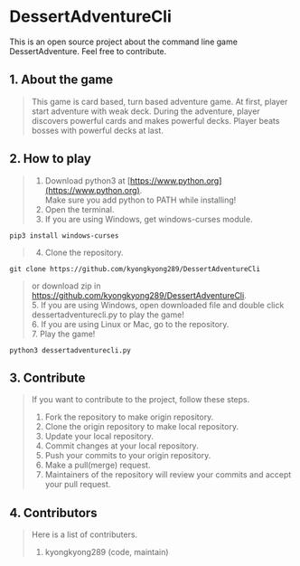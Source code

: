 # DessertAdventureCli
This is an open source project about the command line game DessertAdventure. Feel free to contribute.
## 1. About the game
> This game is card based, turn based adventure game.
> At first, player start adventure with weak deck.
> During the adventure, player discovers powerful cards and makes powerful decks.
> Player beats bosses with powerful decks at last.
## 2. How to play
> 1. Download python3 at [https://www.python.org](https://www.python.org).  
> Make sure you add python to PATH while installing!
> 2. Open the terminal.
> 3. If you are using Windows, get windows-curses module.
```
pip3 install windows-curses
```
> 4. Clone the repository.
```
git clone https://github.com/kyongkyong289/DessertAdventureCli
```
> or download zip in https://github.com/kyongkyong289/DessertAdventureCli.  
> 5. If you are using Windows, open downloaded file and double click dessertadventurecli.py to play the game!  
> 6. If you are using Linux or Mac, go to the repository.  
> 7. Play the game!
```
python3 dessertadventurecli.py
```
## 3. Contribute
> If you want to contribute to the project, follow these steps.  
> 1. Fork the repository to make origin repository.
> 2. Clone the origin repository to make local repository.
> 3. Update your local repository.
> 4. Commit changes at your local repository.
> 5. Push your commits to your origin repository.
> 6. Make a pull(merge) request.
> 7. Maintainers of the repository will review your commits and accept your pull request.
## 4. Contributors
> Here is a list of contributers.  
> 1. kyongkyong289 (code, maintain)

